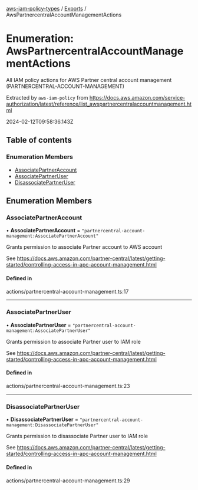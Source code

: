 [aws-iam-policy-types](../README.md) / [Exports](../modules.md) / AwsPartnercentralAccountManagementActions

# Enumeration: AwsPartnercentralAccountManagementActions

All IAM policy actions for AWS Partner central account management (PARTNERCENTRAL-ACCOUNT-MANAGEMENT)

Extracted by `aws-iam-policy` from
https://docs.aws.amazon.com/service-authorization/latest/reference/list_awspartnercentralaccountmanagement.html

2024-02-12T09:58:36.143Z

## Table of contents

### Enumeration Members

- [AssociatePartnerAccount](AwsPartnercentralAccountManagementActions.md#associatepartneraccount)
- [AssociatePartnerUser](AwsPartnercentralAccountManagementActions.md#associatepartneruser)
- [DisassociatePartnerUser](AwsPartnercentralAccountManagementActions.md#disassociatepartneruser)

## Enumeration Members

### AssociatePartnerAccount

• **AssociatePartnerAccount** = ``"partnercentral-account-management:AssociatePartnerAccount"``

Grants permission to associate Partner account to AWS account

See https://docs.aws.amazon.com/partner-central/latest/getting-started/controlling-access-in-apc-account-management.html

#### Defined in

actions/partnercentral-account-management.ts:17

___

### AssociatePartnerUser

• **AssociatePartnerUser** = ``"partnercentral-account-management:AssociatePartnerUser"``

Grants permission to associate Partner user to IAM role

See https://docs.aws.amazon.com/partner-central/latest/getting-started/controlling-access-in-apc-account-management.html

#### Defined in

actions/partnercentral-account-management.ts:23

___

### DisassociatePartnerUser

• **DisassociatePartnerUser** = ``"partnercentral-account-management:DisassociatePartnerUser"``

Grants permission to disassociate Partner user to IAM role

See https://docs.aws.amazon.com/partner-central/latest/getting-started/controlling-access-in-apc-account-management.html

#### Defined in

actions/partnercentral-account-management.ts:29
